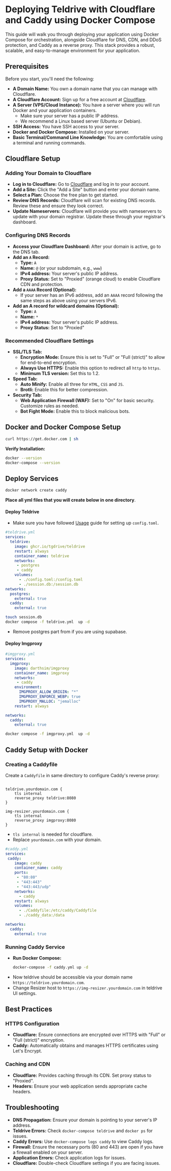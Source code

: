 # Deploying Teldrive with Cloudflare and Caddy using Docker Compose

This guide will walk you through deploying your application using Docker Compose for orchestration, alongside Cloudflare for DNS, CDN, and DDoS protection, and Caddy as a reverse proxy. This stack provides a robust, scalable, and easy-to-manage environment for your application.

## Prerequisites

Before you start, you'll need the following:

*   **A Domain Name:** You own a domain name that you can manage with Cloudflare.
*   **A Cloudflare Account:** Sign up for a free account at [Cloudflare](https://www.cloudflare.com/).
*   **A Server (VPS/Cloud Instance):** You have a server where you will run Docker and your application containers.
    *   Make sure your server has a public IP address.
    *   We recommend a Linux based server (Ubuntu or Debian).
*   **SSH Access:** You have SSH access to your server.
*   **Docker and Docker Compose:**  Installed on your server.
*   **Basic Terminal/Command Line Knowledge:** You are comfortable using a terminal and running commands.

## Cloudflare Setup

### Adding Your Domain to Cloudflare

- **Log in to Cloudflare:** Go to [Cloudflare](https://www.cloudflare.com/) and log in to your account.
- **Add a Site:** Click the "Add a Site" button and enter your domain name.
- **Select a Plan:** Choose the free plan to get started.
- **Review DNS Records:** Cloudflare will scan for existing DNS records. Review these and ensure they look correct.
- **Update Nameservers:** Cloudflare will provide you with nameservers to update with your domain registrar. Update these through your registrar's dashboard.

### Configuring DNS Records

- **Access your Cloudflare Dashboard:** After your domain is active, go to the DNS tab.
- **Add an `A` Record:**
    *   **Type:** `A`
    *   **Name:** `@` (or your subdomain, e.g., `www`)
    *   **IPv4 address:** Your server's public IP address.
    *   **Proxy Status:** Set to "Proxied" (orange cloud) to enable Cloudflare CDN and protection.
- **Add a `AAAA` Record (Optional):**
    *   If your server has an IPv6 address, add an `AAAA` record following the same steps as above using your servers IPv6.
- **Add an A record for wildcard domains (Optional):**
   *  **Type:** `A`
   * **Name:** `*`
   * **IPv4 address:** Your server's public IP address.
   * **Proxy Status:** Set to "Proxied"

### Recommended Cloudflare Settings

- **SSL/TLS Tab:**
    *   **Encryption Mode:** Ensure this is set to "Full" or "Full (strict)" to allow for end-to-end encryption.
    * **Always Use HTTPS:** Enable this option to redirect all `http` to `https`.
    * **Minimum TLS version:** Set this to 1.2.
- **Speed Tab:**
    *   **Auto Minify:** Enable all three for `HTML`, `CSS` and `JS`.
    *   **Brotli:** Enable this for better compression.
- **Security Tab:**
    *  **Web Application Firewall (WAF):** Set to "On" for basic security. Customize rules as needed.
    *  **Bot Fight Mode:** Enable this to block malicious bots.

## Docker and Docker Compose Setup

```sh
curl https://get.docker.com | sh
```
**Verify Installation:**
```sh
docker --version
docker-compose --version
```

## Deploy Services

```sh
docker network create caddy
```
**Place all yml files that you will create below in one directory**.

#### Deploy Teldrive

- Make sure you have followed [Usage](/docs/getting-started/usage.md) guide for setting up `config.toml`.

```yml
#teldrive.yml
services:
  teldrive:
    image: ghcr.io/tgdrive/teldrive
    restart: always
    container_name: teldrive
    networks:
     - postgres
     - caddy
    volumes:
      - ./config.toml:/config.toml
      - ./session.db:/session.db
networks:
  postgres:                                 
    external: true
  caddy:
    external: true
```

```sh
touch session.db
docker compose -f teldrive.yml  up -d
```
- Remove postgres part from if you are using supabase.

#### Deploy Imgproxy

```yml
#imgproxy.yml
services:
  imgproxy:
    image: darthsim/imgproxy
    container_name: imgproxy
    networks:
     - caddy
    environment:
      IMGPROXY_ALLOW_ORIGIN: "*"
      IMGPROXY_ENFORCE_WEBP: true
      IMGPROXY_MALLOC: "jemalloc"
    restart: always

networks:
  caddy:
    external: true
```

```sh
docker compose -f imgproxy.yml  up -d
```

## Caddy Setup with Docker

### Creating a Caddyfile

Create a `Caddyfile` in same directory to configure Caddy's reverse proxy:

```caddy

teldrive.yourdomain.com {
    tls internal
    reverse_proxy teldrive:8080
}

img-resizer.yourdomain.com {
    tls internal
    reverse_proxy imgproxy:8080
}
```
* `tls internal` is needed for cloudflare.
* Replace `yourdomain.com` with your domain.

```yml
#caddy.yml
services:
 caddy:
    image: caddy
    container_name: caddy
    ports:
     - "80:80"
     - "443:443"
     - "443:443/udp"
    networks:
      - caddy
    restart: always
    volumes:
      - ./Caddyfile:/etc/caddy/Caddyfile
      - ./caddy_data:/data

networks:
  caddy:                                 
    external: true 
```

### Running Caddy Service

- **Run Docker Compose:**
    ```sh
    docker-compose -f caddy.yml up -d
    ```
- Now teldrive should be accessible via your domain name `https://teldrive.yourdomain.com`.
- Change Resizer host to `https://img-resizer.yourdomain.com` in teldrive UI settings.

## Best Practices

### HTTPS Configuration

*   **Cloudflare:** Ensure connections are encrypted over HTTPS with "Full" or "Full (strict)" encryption.
*   **Caddy:** Automatically obtains and manages HTTPS certificates using Let's Encrypt.

### Caching and CDN

*   **Cloudflare:** Provides caching through its CDN. Set proxy status to "Proxied".
*   **Headers:** Ensure your web application sends appropriate cache headers.

## Troubleshooting

*   **DNS Propagation:** Ensure your domain is pointing to your server's IP address.
*   **Teldrive Errors:** Check `docker-compose teldrive` and `docker ps` for issues.
*   **Caddy Errors:** Use  `docker-compose logs caddy` to view Caddy logs.
*   **Firewall:** Ensure the necessary ports (80 and 443) are open if you have a firewall enabled on your server.
*   **Application Errors:** Check application logs for issues.
*   **Cloudflare:** Double-check Cloudflare settings if you are facing issues.